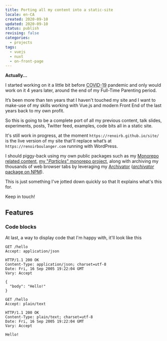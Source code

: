 ```yaml
---
title: Porting all my content into a static-site
locale: en-CA
created: 2020-09-10
updated: 2020-09-10
status: publish
revising: false
categories:
  - projects
tags:
  - vuejs
  - nuxt
  - on-front-page
---
```



<rb-notice-box variant="info" class="my-5">
  <strong slot="header">Actually...</strong>

I started working on it a little bit before
<abbr title="Shortened from Coronavirus disease 2019">COVID-19</abbr>
pandemic and only would work on it 4 years later, around the end of my Full-Time Parenting period.

</rb-notice-box>


It’s been more than ten years that I haven't touched my site and I want to
make-use of my skills working with Vue.js and modern Front End of the last years
back to my own profit.

<!--#TODO Slides-->

So this is going to be a complete port of all my previous content, talk slides,
experiments, posts, Twitter feed, examples, code bits all in a static site.

It's still work in progress, at the moment `https://renoirb.github.io/site/` is
the live version of my site that'll replace what’s at
`https://renoirboulanger.com` running with WordPress.

I should piggy-back using my own public packages such as my [Monorepo related
content][monorepo-related-alpha], [my "_Particles_" monorepo
project][monorepo-particles], along with archiving my thousands of web browser
tabs by leveraging my [Archivator][archivator] ([_archivator_ package on
NPM][archivator-npmjs]).

This is just something I've jotted down quickly so that It explains what's this
for.

Keep in touch!

## Features

### Code blocks

At last, a way to display code that I'm happy with, it'll look like this

<code-group>
  <code-block label="application/json" active>

```http
GET /hello
Accept: application/json

HTTP/1.1 200 OK
Content-Type: application/json; charset=utf-8
Date: Fri, 16 Sep 2005 19:22:04 GMT
Vary: Accept

{
  "body": "Hello!"
}
```

  </code-block>
  <code-block label="plain/text">

```http
GET /hello
Accept: plain/text

HTTP/1.1 200 OK
Content-Type: plain/text; charset=utf-8
Date: Fri, 16 Sep 2005 19:22:04 GMT
Vary: Accept

Hello!
```

  </code-block>
</code-group>

[monorepo-related-alpha]:
  https://github.com/renoirb/experiments-201908-rush-typescript-just-bili-monorepo
  'TypeScript monorepo using Rush.js, with a few packages, some depending on each other, and tests'
[monorepo-particles]:
  https://gitlab.com/renoirb/renoirb-particles/
  'Renoir’s particles'
[archivator]: http://www.archivator.site/ 'Archivator project'
[archivator-repo]: https://github.com/renoirb/archivator/tree/v3.x-dev
[archivator-npmjs]: https://www.npmjs.com/package/archivator
